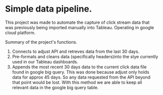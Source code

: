 # Simple data pipeline.

 This project was made to automate the capture of click stream data that was previously being imported manually into Tableau. Operating in google cloud platform.

 Summary of the project's functions.
 1. Connects to adjust API and retreves data from the last 30 days.
 2. Pre-formats and cleans data (specifically headers)into the stye currently used in our Tableau dashboards.
 3. Appends the most recent 30 days data to the current click data file found in google big query. This was done because adjust only holds data for approx 45 days. So any data requested from the API beyond that point would be lost. With this method we are able to keep all relevant data in the google big query table.


